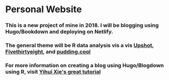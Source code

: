 # Personal Website 
### This is a new project of mine in 2018. I will be blogging using Hugo/Bookdown and deploying on Netlify. 
### The general theme will be R data analysis vis a vis [Upshot](https://www.nytimes.com/section/upshot), [Fivethirtyeight](fivethirtyeight.com), and [pudding.cool](pudding.cool)


### For more information on creating a blog using Hugo/Blogdown using R, visit [Yihui Xie's great tutorial](https://bookdown.org/yihui/blogdown/)
 
